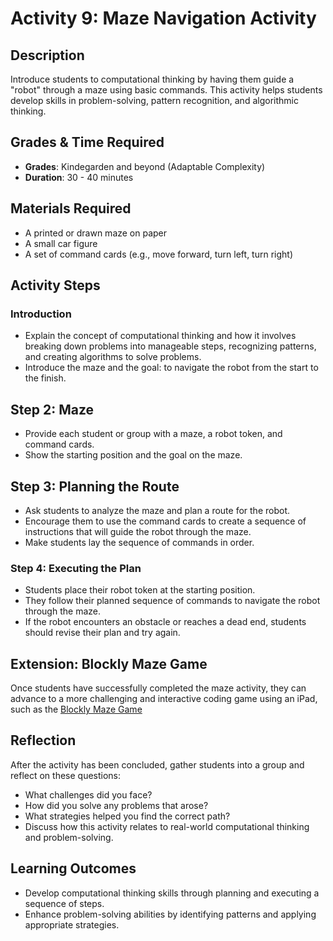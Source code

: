 # Activity 9: Maze Navigation Activity

## Description

Introduce students to computational thinking by having them guide a "robot" through a maze using basic commands. This activity helps students develop skills in problem-solving, pattern recognition, and algorithmic thinking.

## Grades & Time Required

- **Grades**: Kindegarden and beyond (Adaptable Complexity)
- **Duration**: 30 - 40 minutes

## Materials Required

- A printed or drawn maze on paper
- A small car figure
- A set of command cards (e.g., move forward, turn left, turn right)

## Activity Steps

### Introduction

- Explain the concept of computational thinking and how it involves breaking down problems into manageable steps, recognizing patterns, and creating algorithms to solve problems.
- Introduce the maze and the goal: to navigate the robot from the start to the finish.

## Step 2: Maze

- Provide each student or group with a maze, a robot token, and command cards.
- Show the starting position and the goal on the maze.

## Step 3: Planning the Route

- Ask students to analyze the maze and plan a route for the robot.
- Encourage them to use the command cards to create a sequence of instructions that will guide the robot through the maze.
- Make students lay the sequence of commands in order.

### Step 4: Executing the Plan

- Students place their robot token at the starting position.
- They follow their planned sequence of commands to navigate the robot through the maze.
- If the robot encounters an obstacle or reaches a dead end, students should revise their plan and try again.

## Extension: Blockly Maze Game

Once students have successfully completed the maze activity, they can advance to a more challenging and interactive coding game using an iPad, such as the  [Blockly Maze Game](https://blockly.games/maze?lang=en)

## Reflection

After the activity has been concluded, gather students into a group and reflect on these questions:

- What challenges did you face?
- How did you solve any problems that arose?
- What strategies helped you find the correct path?
- Discuss how this activity relates to real-world computational thinking and problem-solving.

## Learning Outcomes

- Develop computational thinking skills through planning and executing a sequence of steps.
- Enhance problem-solving abilities by identifying patterns and applying appropriate strategies.
